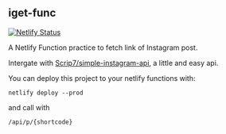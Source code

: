 ## iget-func

[![Netlify Status](https://api.netlify.com/api/v1/badges/ee13b6fa-b7a5-4697-9fb7-80d7287f4013/deploy-status)](https://app.netlify.com/sites/confident-visvesvaraya-0b2b99/deploys)

A Netlify Function practice to fetch link of Instagram post.

Intergate with [Scrip7/simple-instagram-api](https://github.com/Scrip7/simple-instagram-api.git), a little and easy api.

You can deploy this project to your netlify functions with:
```
netlify deploy --prod
```
and call with
```
/api/p/{shortcode}
```
